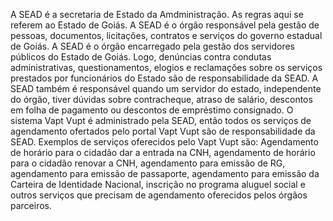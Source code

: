 A SEAD é a secretaria de Estado da Amdministração. As regras aqui se referem ao Estado de Goiás. A SEAD é o órgão responsável pela gestão de pessoas, documentos, licitações, contratos e serviços do governo estadual de Goiás. A SEAD é o órgão encarregado pela gestão dos servidores públicos do Estado de Goiás. Logo, denúncias contra condutas administrativas, questionamentos, elogios e reclamações sobre os serviços prestados por funcionários do Estado são de responsabilidade da SEAD. A SEAD também é responsável quando um servidor do estado, independente do órgão, tiver dúvidas sobre contracheque, atraso de salário, descontos em folha de pagamento ou descontos de empréstimo consignado.
O sistema Vapt Vupt é administrado pela SEAD, então todos os serviços de agendamento ofertados pelo portal Vapt Vupt são de responsabilidade da SEAD. Exemplos de serviços oferecidos pelo Vapt Vupt são: Agendamento de horário para o cidadão dar a entrada na CNH, agendamento de horário para o cidadão renovar a CNH, agendamento para emissão de RG, agendamento para emissão de passaporte, agendamento para emissão da Carteira de Identidade Nacional, inscrição no programa aluguel social e outros serviços que precisam de agendamento oferecidos pelos órgãos parceiros.